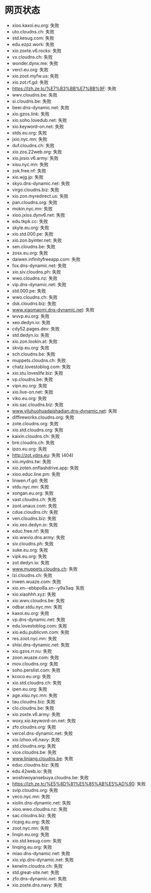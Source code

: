 # 网页状态
- xioo.kaxoi.eu.org: 失败
- uto.cloudns.ch: 失败
- std.kesug.com: 失败
- edu.ezpz.work: 失败
- xio.zoxte.v6.rocks: 失败
- vx.cloudns.ch: 失败
- wonder.dynx.me: 失败
- vercl.eu.org: 失败
- xio.zoot.myfw.us: 失败
- xio.zot.rf.gd: 失败
- https://lzh.ze.tc/%E7%B3%BB%E7%BB%9F: 失败
- wwv.cloudns.be: 失败
- si.cloudns.be: 失败
- beer.dns-dynamic.net: 失败
- xio.gzos.link: 失败
- xio.soho.lovedub.net: 失败
- xio.keyword-on.net: 失败
- stds.eu.org: 失败
- jxio.nyc.mn: 失败
- duf.cloudns.ch: 失败
- xio.zos.22web.org: 失败
- xio.jxsio.v6.army: 失败
- xisu.nyc.mn: 失败
- zok.free.nf: 失败
- xio.wjg.jp: 失败
- skyo.dns-dynamic.net: 失败
- virgo.cloudns.biz: 失败
- xio.zon.myredirect.us: 失败
- pan.cloudns.org: 失败
- mokin.nyc.mn: 失败
- xioo.jxios.dynv6.net: 失败
- edu.tkpk.cc: 失败
- skyle.eu.org: 失败
- xio.std.000.pe: 失败
- xio.zon.byinter.net: 失败
- sen.cloudns.be: 失败
- zosx.eu.org: 失败
- daiwen.infinityfreeapp.com: 失败
- fox.dns-dynamic.net: 失败
- xio.siv.cloudns.ph: 失败
- wwo.cloudns.nz: 失败
- vip.dns-dynamic.net: 失败
- std.000.pe: 失败
- wwo.cloudns.ch: 失败
- dsk.cloudns.biz: 失败
- www.xiaomaomi.dns-dynamic.net: 失败
- wvvp.eu.org: 失败
- xeo.dedyn.io: 失败
- cdy52.pages.dev: 失败
- std.dedyn.io: 失败
- xio.zon.lookin.at: 失败
- skvip.eu.org: 失败
- sch.cloudns.be: 失败
- muppets.cloudns.ch: 失败
- chatz.lovestoblog.com: 失败
- xio.stu.loveslife.biz: 失败
- vp.cloudns.be: 失败
- vipn.eu.org: 失败
- xio.live-on.net: 失败
- viko.eu.org: 失败
- xio.sac.cloudns.biz: 失败
- www.yiluhuohuadaishadian.dns-dynamic.net: 失败
- diffireworks.cloudns.org: 失败
- zote.cloudns.org: 失败
- xio.std.cloudns.org: 失败
- kaixin.cloudns.ch: 失败
- bre.cloudns.ch: 失败
- ipzo.eu.org: 失败
- http://zot.ydns.eu: 失败 (404)
- xio.mydns.tw: 失败
- xio.zoten.onflashdrive.app: 失败
- xioo.educ.line.pm: 失败
- linwen.rf.gd: 失败
- stdu.nyc.mn: 失败
- xongan.eu.org: 失败
- vast.cloudns.ch: 失败
- zoot.unaux.com: 失败
- cdue.cloudns.ch: 失败
- ven.cloudns.biz: 失败
- xio.xeo.dedyn.io: 失败
- educ.free.nf: 失败
- xio.wwvio.dns.army: 失败
- siv.cloudns.ph: 失败
- suke.eu.org: 失败
- vipk.eu.org: 失败
- zot.dedyn.io: 失败
- www.muppets.cloudns.ch: 失败
- lzi.cloudns.ch: 失败
- inwen.wuaze.com: 失败
- xio.xn--ebbpo8a.xn--y9a3aq: 失败
- xio.xiaohhh.xyz: 失败
- xio.wwv.cloudns.be: 失败
- odbar.stdu.nyc.mn: 失败
- kaxoi.eu.org: 失败
- vp.dns-dynamic.net: 失败
- edu.lovestoblog.com: 失败
- xio.edu.publicvm.com: 失败
- res.zoot.nyc.mn: 失败
- shisi.dns-dynamic.net: 失败
- xio.gzos.rr.nu: 失败
- zoon.wuaze.com: 失败
- mov.cloudns.org: 失败
- soho.perslist.com: 失败
- kcoco.eu.org: 失败
- xio.std.cloudns.ch: 失败
- ipen.eu.org: 失败
- age.xisu.nyc.mn: 失败
- tau.cloudns.biz: 失败
- clo.cloudns.be: 失败
- xio.zoxte.v6.army: 失败
- woxy.xio.keyword-on.net: 失败
- zfo.cloudns.org: 失败
- vercel.dns-dynamic.net: 失败
- xio.lzhoo.v6.navy: 失败
- std.cloudns.org: 失败
- vice.cloudns.be: 失败
- www.liniang.cloudns.be: 失败
- educ.cloudns.biz: 失败
- edu.42web.io: 失败
- woshiwoyansebuya.cloudns.be: 失败
- https://lzh.ze.tc/%E5%8D%81%E5%85%AB%E5%AD%90: 失败
- svip.cloudns.org: 失败
- veco.nyc.mn: 失败
- xiolin.dns-dynamic.net: 失败
- xioo.wwo.cloudns.nz: 失败
- sac.cloudns.biz: 失败
- ricpig.eu.org: 失败
- zoot.nyc.mn: 失败
- linqin.eu.org: 失败
- xio.std.kesug.com: 失败
- linqing.eu.org: 失败
- miao.dns-dynamic.net: 失败
- xio.vip.dns-dynamic.net: 失败
- kenelm.cloudns.ch: 失败
- std.great-site.net: 失败
- zfo.dns-dynamic.net: 失败
- xio.zoxte.dns.navy: 失败
